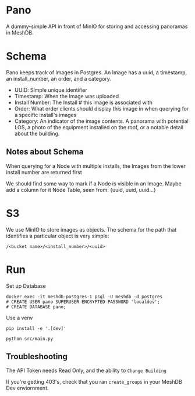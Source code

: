 # Pano

A dummy-simple API in front of MinIO for storing and accessing panoramas in MeshDB.

# Schema

Pano keeps track of Images in Postgres. An Image has a uuid, a timestamp,
an install_number, an order, and a category.

- UUID: Simple unique identifier
- Timestamp: When the image was uploaded
- Install Number: The Install # this image is associated with
- Order: What order clients should display this image in when querying
for a specific install's images 
- Category: An indicator of the image contents. A panorama with potential LOS,
a photo of the equipment installed on the roof, or a notable detail about the
building.

## Notes about Schema

When querying for a Node with multiple installs, the Images from the lower install
number are returned first

We should find some way to mark if a Node is visible in an Image. Maybe add a column for it
Node Table, seen from: {uuid, uuid, uuid...}

# S3

We use MinIO to store images as objects. The schema for the path that identifies
a particular object is very simple:

`/<bucket name>/<install_number>/<uuid>`

# Run

Set up Database

```
docker exec -it meshdb-postgres-1 psql -U meshdb -d postgres
# CREATE USER pano SUPERUSER ENCRYPTED PASSWORD 'localdev';
# CREATE DATABASE pano;
```

Use a venv

```
pip install -e '.[dev]'
```

`python src/main.py`

## Troubleshooting

The API Token needs Read Only, and the ability to `Change Building`

If you're getting 403's, check that you ran `create_groups` in your MeshDB Dev enviornment.
